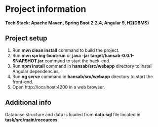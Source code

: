 # Project information

<strong>Tech Stack: Apache Maven, Spring Boot 2.2.4, Angular 9, H2(DBMS)</strong>

<h2>Project setup</h2>

1. Run <strong>mvn clean install</strong> command to build the project.
2. Run <strong>mvn spring-boot:run</strong> or <strong>java -jar target/hansab-0.0.1-SNAPSHOT.jar</strong> command to start the back-end.
3. Run <strong>npm install</strong> command in <strong>hansab/src/webapp</strong> directory to install Angular dependencies.
4. Run <strong>ng serve</strong> command in <strong>hansab/src/webapp</strong> directory to start the front-end.
5. Open http://localhost:4200 in a web browser.

<h2>Additional info</h2>

Database structure and data is loaded from <strong>data.sql</strong> file located in <strong>task/src/main/recources</strong>
